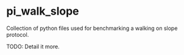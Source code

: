 # pi_walk_slope

Collection of python files used for benchmarking a walking on slope protocol.

TODO: Detail it more.
